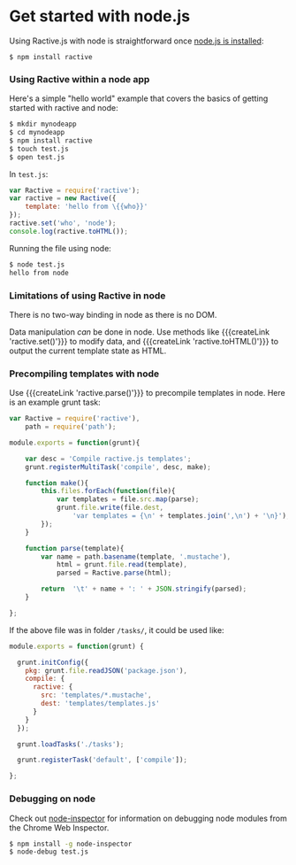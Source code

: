 # Get started with node.js


Using Ractive.js with node is straightforward once [node.js is installed](http://nodejs.org/):
```
$ npm install ractive
```

### Using Ractive within a node app

Here's a simple "hello world" example that covers the basics of getting started
 with ractive and node:
```sh
$ mkdir mynodeapp
$ cd mynodeapp
$ npm install ractive
$ touch test.js
$ open test.js
```

In `test.js`:
```js
var Ractive = require('ractive');
var ractive = new Ractive({
    template: 'hello from \{{who}}'
});
ractive.set('who', 'node');
console.log(ractive.toHTML());
```

Running the file using node:
```sh
$ node test.js
hello from node
```

### Limitations of using Ractive in node

There is no two-way binding in node as there is no DOM.

Data manipulation _can_ be done in node. Use methods like
{{{createLink 'ractive.set()'}}} to modify data, and {{{createLink 'ractive.toHTML()'}}}
to output the current template state as HTML.

### Precompiling templates with node

Use {{{createLink 'ractive.parse()'}}} to precompile templates in node. Here is an
example grunt task:

```js
var Ractive = require('ractive'),
	path = require('path');

module.exports = function(grunt){

	var desc = 'Compile ractive.js templates';
	grunt.registerMultiTask('compile', desc, make);

	function make(){
		this.files.forEach(function(file){
			var templates = file.src.map(parse);
			grunt.file.write(file.dest,
				'var templates = {\n' + templates.join(',\n') + '\n}');
		});
	}

	function parse(template){
		var name = path.basename(template, '.mustache'),
			html = grunt.file.read(template),
			parsed = Ractive.parse(html);

		return  '\t' + name + ': ' + JSON.stringify(parsed);
	}

};
```

If the above file was in folder `/tasks/`, it could be used like:

```js
module.exports = function(grunt) {

  grunt.initConfig({
    pkg: grunt.file.readJSON('package.json'),
    compile: {
      ractive: {
        src: 'templates/*.mustache',
        dest: 'templates/templates.js'
      }
    }
  });

  grunt.loadTasks('./tasks');

  grunt.registerTask('default', ['compile']);

};
```

### Debugging on node

Check out [node-inspector](https://github.com/node-inspector/node-inspector)
for information on debugging node modules from the Chrome Web Inspector.
```sh
$ npm install -g node-inspector
$ node-debug test.js
```

